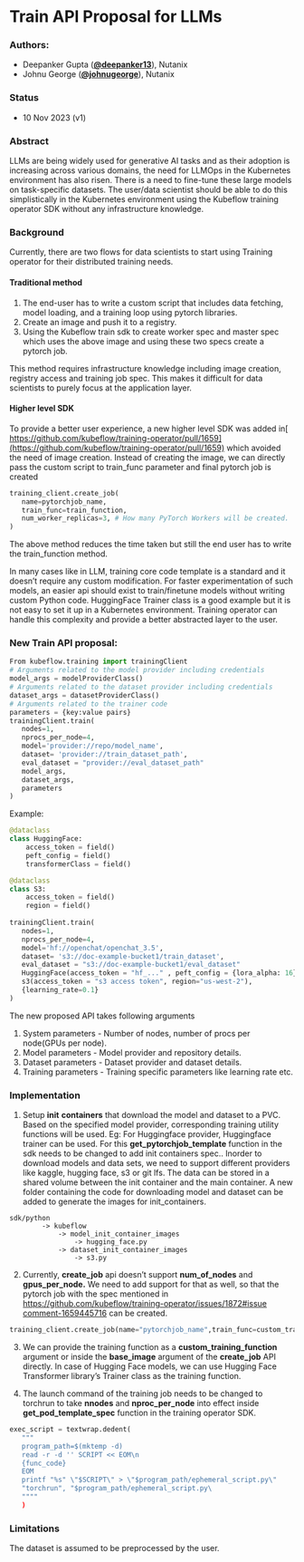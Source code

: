 **<h1>Train API Proposal for LLMs</h1>**

**<h3>Authors:</h3>**

* Deepanker Gupta (**[@deepanker13](https://github.com/deepanker13)**), Nutanix
* Johnu George (**[@johnugeorge](https://github.com/johnugeorge)**), Nutanix

**<h3>Status</h3>**

* 10 Nov 2023 (v1)

**<h3>Abstract</h3>**

LLMs are being widely used for generative AI tasks and as their adoption is increasing across various domains, the need for LLMOps in the Kubernetes environment has also risen. There is a need to fine-tune these large models on task-specific datasets. The user/data scientist should be able to do this simplistically in the Kubernetes environment using the Kubeflow training operator SDK without any infrastructure knowledge.

**<h3>Background</h3>**

Currently, there are two flows for data scientists to start using Training operator for their distributed training needs. 

**<h4>Traditional method</h4>**

1. The end-user has to write a custom script that includes data fetching, model loading, and a training loop using pytorch libraries.
2. Create an image and push it to a registry.
3. Using the Kubeflow train sdk to create worker spec and master spec which uses the above image and using these two specs create a pytorch job.

This method requires infrastructure knowledge including image creation, registry access and training job spec. This makes it difficult for data scientists to purely focus at the application layer.

**<h4>Higher level SDK</h4>**

To provide a better user experience, a new higher level SDK was added in[ https://github.com/kubeflow/training-operator/pull/1659](https://github.com/kubeflow/training-operator/pull/1659) which avoided the need of image creation. Instead of creating the image, we can directly pass the custom script to train_func parameter and final pytorch job is created

```python
training_client.create_job(
   name=pytorchjob_name,
   train_func=train_function,
   num_worker_replicas=3, # How many PyTorch Workers will be created.
)
```

The above method reduces the time taken but still the end user has to write the train_function method.

In many cases like in LLM, training core code template is a standard and it doesn’t require any custom modification. For faster experimentation of such models, an easier api should exist to train/finetune models without writing custom Python code. HuggingFace Trainer class is a good example but it is not easy to set it up in a Kubernetes environment. Training operator can handle this complexity and provide a better abstracted layer to the user.

**<h3>New Train API proposal:</h3>**

```python
From kubeflow.training import trainingClient
# Arguments related to the model provider including credentials
model_args = modelProviderClass()
# Arguments related to the dataset provider including credentials
dataset_args = datasetProviderClass()
# Arguments related to the trainer code
parameters = {key:value pairs}
trainingClient.train(
   nodes=1, 
   nprocs_per_node=4, 
   model='provider://repo/model_name', 
   dataset= 'provider://train_dataset_path',
   eval_dataset = "provider://eval_dataset_path"
   model_args, 
   dataset_args, 
   parameters
)
```

Example: 

```python
@dataclass
class HuggingFace:
    access_token = field()
    peft_config = field()
    transformerClass = field()

@dataclass
class S3:
    access_token = field()
    region = field()
 
trainingClient.train(
   nodes=1, 
   nprocs_per_node=4, 
   model='hf://openchat/openchat_3.5', 
   dataset= 's3://doc-example-bucket1/train_dataset',
   eval_dataset = "s3://doc-example-bucket1/eval_dataset"
   HuggingFace(access_token = "hf_..." , peft_config = {lora_alpha: 16}, transformerClass="Trainer"), 
   s3(access_token = "s3 access token", region="us-west-2"), 
   {learning_rate=0.1}
)
```

The new proposed API takes following arguments 

1. System parameters - Number of nodes, number of procs per node(GPUs per node).
2. Model parameters - Model provider and repository details.
3. Dataset parameters - Dataset provider and dataset details.
4. Training parameters - Training specific parameters like learning rate etc.

**<h3>Implementation</h3>**

1. Setup **init** **containers** that download the model and dataset to a PVC. Based on the specified model provider, corresponding training utility functions will be used. Eg: For Huggingface provider, Huggingface trainer can be used. For this **get_pytorchjob_template** function in the sdk needs to be changed to add init containers spec.. Inorder to download models and data sets, we need to support different providers like kaggle, hugging face, s3 or git lfs. The data can be stored in a shared volume between the init container and the main container.
A new folder containing the code for downloading model and dataset can be added to generate the images for init_containers.
```
sdk/python
        -> kubeflow
            -> model_init_container_images
                -> hugging_face.py
            -> dataset_init_container_images
                -> s3.py
```


2. Currently, **create_job** api doesn’t support **num_of_nodes** and **gpus_per_node.** We need to add support for that as well, so that the pytorch job with the spec mentioned in[ https://github.com/kubeflow/training-operator/issues/1872#issue comment-1659445716](https://github.com/kubeflow/training-operator/issues/1872#issuecomment-1659445716) can be created.

```python
training_client.create_job(name="pytorchjob_name",train_func=custom_training_function, num_of_nodes=1, gpus_per_node = 4)
```

3. We can provide the training function as a **custom_training_function** argument or inside the **base_image** argument of the **create_job** API directly. In case of Hugging Face models, we can use Hugging Face Transformer library’s Trainer class as the training function. 

4. The launch command of the training job needs to be changed to torchrun to take **nnodes** and **nproc_per_node**  into effect inside **get_pod_template_spec** function in the training operator SDK.      

```python
exec_script = textwrap.dedent(
   """
   program_path=$(mktemp -d)
   read -r -d '' SCRIPT << EOM\n
   {func_code}
   EOM
   printf "%s" \"$SCRIPT\" > \"$program_path/ephemeral_script.py\"
   "torchrun", "$program_path/ephemeral_script.py\
   """"
   )
```

**<h3>Limitations</h3>**
The dataset is assumed to be preprocessed by the user.
